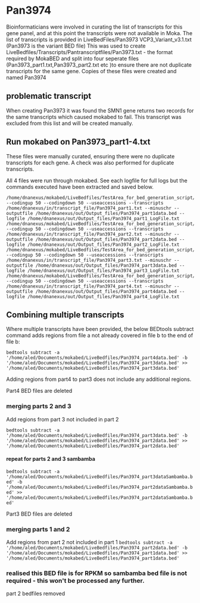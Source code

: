 # Pan3974
Bioinformaticians were involved in curating the list of transcripts for this gene panel, and at this point the transcripts were not available in Moka.
The list of transcripts is provided in LiveBedFiles/Pan3973 VCP3_Variant_v3.1.txt (Pan3973 is the variant BED file)
This was used to create LiveBedfiles/Transcripts/Pantranscriptfiles/Pan3973.txt - the format required by MokaBED and split into four seperate files (Pan3973_part1.txt,Pan3973_part2.txt etc )to ensure there are not duplicate transcripts for the same gene.
Copies of these files were created and named Pan3974

## problematic transcript
When creating Pan3973 it was found the SMN1 gene returns two records for the same transcripts which caused mokabed to fail. This transcript was excluded from this list and will be created manually.

## Run mokabed on Pan3973_part1-4.txt
These files were manually curated, ensuring there were no duplicate transcripts for each gene. A check was also performed for duplicate transcripts.

All 4 files were run through mokabed. See each logfile for full logs but the commands executed have been extracted and saved below. 
```
/home/dnanexus/mokabed/LiveBedfiles/TestArea_for_bed_generation_script/OOBed7_uses_mirrored_database_.py --codingup 50 --codingdown 50 --useaccessions --transcripts /home/dnanexus/in/transcript_file/Pan3974_part1.txt --minuschr --outputfile /home/dnanexus/out/Output_files/Pan3974_part1data.bed --logfile /home/dnanexus/out/Output_files/Pan3974_part1_LogFile.txt 
/home/dnanexus/mokabed/LiveBedfiles/TestArea_for_bed_generation_script/OOBed7_uses_mirrored_database_.py --codingup 50 --codingdown 50 --useaccessions --transcripts /home/dnanexus/in/transcript_file/Pan3974_part2.txt --minuschr --outputfile /home/dnanexus/out/Output_files/Pan3974_part2data.bed --logfile /home/dnanexus/out/Output_files/Pan3974_part2_LogFile.txt 
/home/dnanexus/mokabed/LiveBedfiles/TestArea_for_bed_generation_script/OOBed7_uses_mirrored_database_.py --codingup 50 --codingdown 50 --useaccessions --transcripts /home/dnanexus/in/transcript_file/Pan3974_part3.txt --minuschr --outputfile /home/dnanexus/out/Output_files/Pan3974_part3data.bed --logfile /home/dnanexus/out/Output_files/Pan3974_part3_LogFile.txt 
/home/dnanexus/mokabed/LiveBedfiles/TestArea_for_bed_generation_script/OOBed7_uses_mirrored_database_.py --codingup 50 --codingdown 50 --useaccessions --transcripts /home/dnanexus/in/transcript_file/Pan3974_part4.txt --minuschr --outputfile /home/dnanexus/out/Output_files/Pan3974_part4data.bed --logfile /home/dnanexus/out/Output_files/Pan3974_part4_LogFile.txt 
```

## Combining multiple transcripts
Where multiple transcripts have been provided, the below BEDtools subtract command adds regions from file a not already covered in file b to the end of file b:

`bedtools subtract -a '/home/aled/Documents/mokabed/LiveBedfiles/Pan3974_part4data.bed' -b '/home/aled/Documents/mokabed/LiveBedfiles/Pan3974_part3data.bed' >> '/home/aled/Documents/mokabed/LiveBedfiles/Pan3974_part3data.bed'`

Adding regions from part4 to part3 does not include any additional regions.

Part4 BED files are deleted

### merging parts 2 and 3
Add regions from part 3 not included in part 2

`bedtools subtract -a '/home/aled/Documents/mokabed/LiveBedfiles/Pan3974_part3data.bed' -b '/home/aled/Documents/mokabed/LiveBedfiles/Pan3974_part2data.bed' >> '/home/aled/Documents/mokabed/LiveBedfiles/Pan3974_part2data.bed'`

#### repeat for parts 2 and 3 sambamba
`bedtools subtract -a '/home/aled/Documents/mokabed/LiveBedfiles/Pan3974_part3dataSambamba.bed' -b '/home/aled/Documents/mokabed/LiveBedfiles/Pan3974_part2dataSambamba.bed' >> '/home/aled/Documents/mokabed/LiveBedfiles/Pan3974_part2dataSambamba.bed'`

Part3 BED files are deleted

### merging parts 1 and 2
Add regions from part 2 not included in part 1
`bedtools subtract -a '/home/aled/Documents/mokabed/LiveBedfiles/Pan3974_part2data.bed' -b '/home/aled/Documents/mokabed/LiveBedfiles/Pan3974_part1data.bed' >> '/home/aled/Documents/mokabed/LiveBedfiles/Pan3974_part1data.bed'`

### realised this BED file is for RPKM so sambamba bed file is not required - this won't be processed any further.
part 2 bedfiles removed

